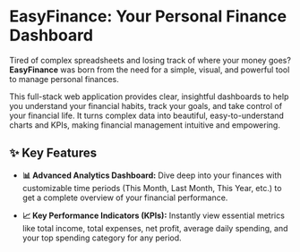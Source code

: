 # EasyFinance: Your Personal Finance Dashboard

Tired of complex spreadsheets and losing track of where your money goes? **EasyFinance** was born from the need for a simple, visual, and powerful tool to manage personal finances.

This full-stack web application provides clear, insightful dashboards to help you understand your financial habits, track your goals, and take control of your financial life. It turns complex data into beautiful, easy-to-understand charts and KPIs, making financial management intuitive and empowering.

## ✨ Key Features

- **📊 Advanced Analytics Dashboard:** Dive deep into your finances with customizable time periods (This Month, Last Month, This Year, etc.) to get a complete overview of your financial performance.

- **📈 Key Performance Indicators (KPIs):** Instantly view essential metrics like total income, total expenses, net profit, average daily spending, and your top spending category for any period.

